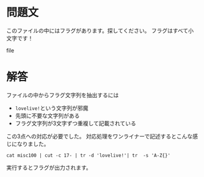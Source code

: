 # 問題文
このファイルの中にはフラグがあります。探してください。
フラグはすべて小文字です！

file

# 解答
ファイルの中からフラグ文字列を抽出するには
- `lovelive!`という文字列が邪魔
- 先頭に不要な文字列がある
- フラグ文字列が3文字ずつ重複して記載されている

この3点への対応が必要でした。
対応処理をワンライナーで記述するとこんな感じになりました。
```
cat misc100 | cut -c 17- | tr -d 'lovelive!'| tr  -s 'A-Z{}'
```

実行するとフラグが出力されます。
